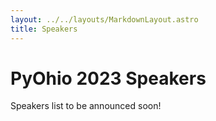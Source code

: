 ```yaml
---
layout: ../../layouts/MarkdownLayout.astro
title: Speakers
---
```


# PyOhio 2023 Speakers

Speakers list to be announced soon!
